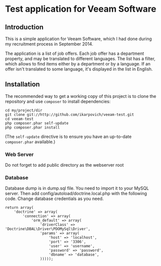 Test application for Veeam Software
=======================

Introduction
------------
This is a simple application for Veeam Software, which I had done during my recruitment
process in September 2014.

The application is a list of job offers. Each job offer has a department property,
and may be translated to different languages. The list has a filter, which allows to
find items either by a department or by a language. If an offer isn't translated to
some language, it's displayed in the list in English.

Installation
------------

The recommended way to get a working copy of this project is to clone the repository
and use `composer` to install dependencies:

    cd my/project/dir
    git clone git://http://github.com/ikarpovich/veeam-test.git
    cd veeam-test
    php composer.phar self-update
    php composer.phar install

(The `self-update` directive is to ensure you have an up-to-date `composer.phar`
available.)

### Web Server ####

Do not forget to add public directory as the webserver root

### Database ###

Database dump is in dump.sql file. You need to import it to your MySQL server.
Then add config/autoload/doctrine.local.php with the following code.
Change database credentials as you need.

    return array(
        'doctrine' => array(
            'connection' => array(
                'orm_default' => array(
                    'driverClass' => 'Doctrine\DBAL\Driver\PDOMySql\Driver',
                    'params' => array(
                        'host' => 'localhost',
                        'port' => '3306',
                        'user' => 'username',
                        'password' => 'password',
                        'dbname' => 'database',
                    )))));

